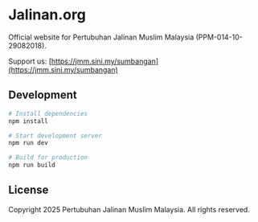 # Jalinan.org

Official website for Pertubuhan Jalinan Muslim Malaysia (PPM-014-10-29082018).

Support us: [https://jmm.sini.my/sumbangan](https://jmm.sini.my/sumbangan)

## Development

```bash
# Install dependencies
npm install

# Start development server
npm run dev

# Build for production
npm run build
```

## License

Copyright 2025 Pertubuhan Jalinan Muslim Malaysia. All rights reserved.
